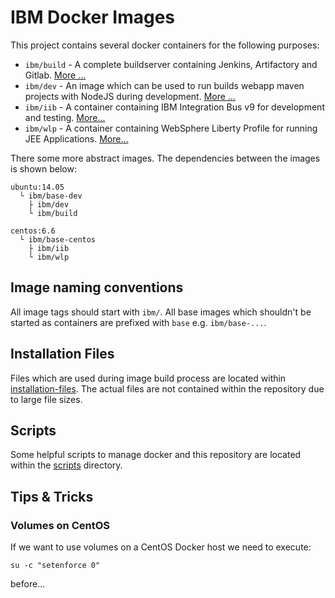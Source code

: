 # IBM Docker Images

This project contains several docker containers for the following purposes:

* `ibm/build` - A complete buildserver containing Jenkins, Artifactory and Gitlab. [More ...](./build)
* `ibm/dev` - An image which can be used to run builds webapp maven projects with NodeJS during development. [More ...](./dev)
* `ibm/iib` - A container containing IBM Integration Bus v9 for development and testing. [More...](./ibm-iib)
* `ibm/wlp` - A container containing WebSphere Liberty Profile for running JEE Applications. [More...](./ibm-wlp)

There some more abstract images. The dependencies between the images is shown below:

```
ubuntu:14.05
  └ ibm/base-dev
    ├ ibm/dev
    └ ibm/build

centos:6.6
  └ ibm/base-centos
    ├ ibm/iib
    └ ibm/wlp
```

## Image naming conventions

All image tags should start with `ibm/`. All base images which shouldn't be started as containers are prefixed with `base` e.g. `ibm/base-...`.

## Installation Files

Files which are used during image build process are located within [installation-files](./installation-files). The actual files are not contained within the repository due to large file sizes.

## Scripts

Some helpful scripts to manage docker and this repository are located within the [scripts](./scripts) directory.

## Tips & Tricks
### Volumes on CentOS

If we want to use volumes on a CentOS Docker host we need to execute:

```
su -c "setenforce 0"
```

before...
